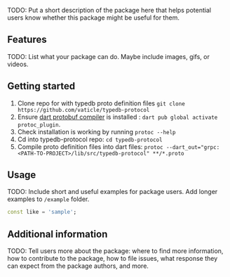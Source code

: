 <!-- 
This README describes the package. If you publish this package to pub.dev,
this README's contents appear on the landing page for your package.

For information about how to write a good package README, see the guide for
[writing package pages](https://dart.dev/guides/libraries/writing-package-pages). 

For general information about developing packages, see the Dart guide for
[creating packages](https://dart.dev/guides/libraries/create-library-packages)
and the Flutter guide for
[developing packages and plugins](https://flutter.dev/developing-packages). 
-->

TODO: Put a short description of the package here that helps potential users
know whether this package might be useful for them.

## Features

TODO: List what your package can do. Maybe include images, gifs, or videos.

## Getting started

1. Clone repo for with typedb proto definition files `git clone https://github.com/vaticle/typedb-protocol`
2. Ensure [dart protobuf compiler](https://pub.dev/packages/protoc_plugin) is installed : `dart pub global activate protoc_plugin`.
3. Check installation is working by running `protoc --help`
4. Cd into typedb-protocol repo: `cd typedb-protocol`
5. Compile proto definition files into dart files: `protoc --dart_out="grpc:<PATH-TO-PROJECT>/lib/src/typedb-protocol" **/*.proto`


## Usage

TODO: Include short and useful examples for package users. Add longer examples
to `/example` folder. 

```dart
const like = 'sample';
```

## Additional information

TODO: Tell users more about the package: where to find more information, how to 
contribute to the package, how to file issues, what response they can expect 
from the package authors, and more.
